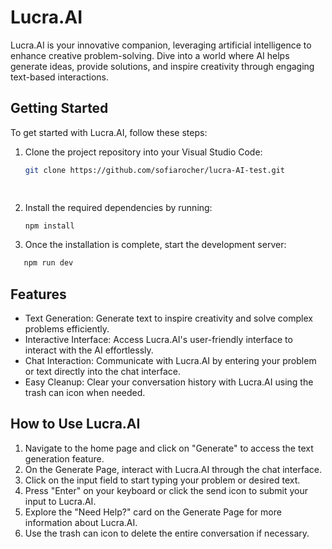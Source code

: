 # Lucra.AI

Lucra.AI is your innovative companion, leveraging artificial intelligence to enhance creative problem-solving. Dive into a world where AI helps generate ideas, provide solutions, and inspire creativity through engaging text-based interactions.


## Getting Started

To get started with Lucra.AI, follow these steps:

1. Clone the project repository into your Visual Studio Code:
   ```bash
   git clone https://github.com/sofiarocher/lucra-AI-test.git

  
2. Install the required dependencies by running:
    ```bash
   npm install

3. Once the installation is complete, start the development server:

```bash
   npm run dev
   ```

## Features

- Text Generation: Generate text to inspire creativity and solve complex problems efficiently.
- Interactive Interface: Access Lucra.AI's user-friendly interface to interact with the AI effortlessly.
- Chat Interaction: Communicate with Lucra.AI by entering your problem or text directly into the chat interface.
- Easy Cleanup: Clear your conversation history with Lucra.AI using the trash can icon when needed.

## How to Use Lucra.AI

1. Navigate to the home page and click on "Generate" to access the text generation feature.
2. On the Generate Page, interact with Lucra.AI through the chat interface.
3. Click on the input field to start typing your problem or desired text.
4. Press "Enter" on your keyboard or click the send icon to submit your input to Lucra.AI.
5. Explore the "Need Help?" card on the Generate Page for more information about Lucra.AI.
6. Use the trash can icon to delete the entire conversation if necessary.

